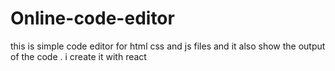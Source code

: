 # Online-code-editor
this is simple code editor for html css and js files and it also show the output of the code . i create it with react 
